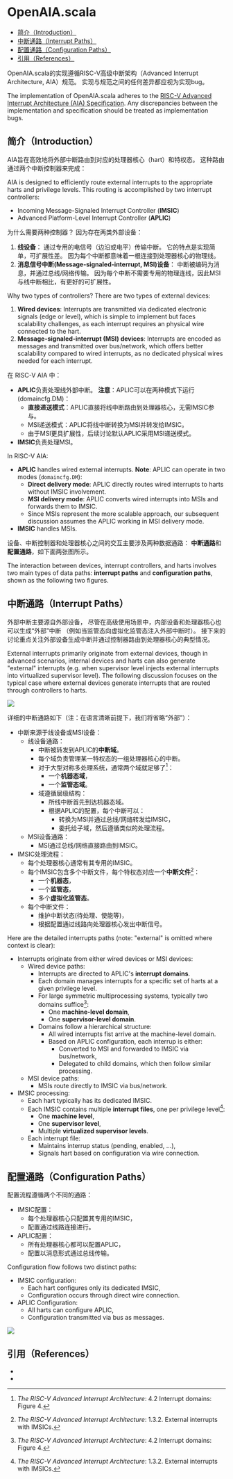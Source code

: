 # OpenAIA.scala

<!-- vim-markdown-toc GFM -->

* [简介（Introduction）](#简介introduction)
* [中断通路（Interrupt Paths）](#中断通路interrupt-paths)
* [配置通路（Configuration Paths）](#配置通路configuration-paths)
* [引用（References）](#引用references)

<!-- vim-markdown-toc -->

OpenAIA.scala的实现遵循RISC-V高级中断架构（Advanced Interrupt Architecture, AIA）规范。
实现与规范之间的任何差异都应视为实现bug。

The implementation of OpenAIA.scala adheres to the [RISC-V Advanced Interrupt Architecture (AIA) Specification](https://github.com/riscv/riscv-aia).
Any discrepancies between the implementation and specification should be treated as implementation bugs.

## 简介（Introduction）

AIA旨在高效地将外部中断路由到对应的处理器核心（hart）和特权态。
这种路由通过两个中断控制器来完成：

AIA is designed to efficiently route external interrupts to the appropriate harts and privilege levels.
This routing is accomplished by two interrupt controllers:

* Incoming Message-Signaled Interrupt Controller (**IMSIC**)
* Advanced Platform-Level Interrupt Controller (**APLIC**)

为什么需要两种控制器？
因为存在两类外部设备：

1. **线设备**：
  通过专用的电信号（边沿或电平）传输中断。
  它的特点是实现简单，可扩展性差。
  因为每个中断都意味着一根连接到处理器核心的物理线。
2. **消息信号中断(Message-signaled-interrupt, MSI)设备**：
    中断被编码为消息，并通过总线/网络传输。
    因为每个中断不需要专用的物理连线，因此MSI与线中断相比，有更好的可扩展性。

Why two types of controllers?
There are two types of external devices:

1. **Wired devices**:
  Interrupts are transmitted via dedicated electronic signals (edge or level),
  which is simple to implement but faces scalability challenges,
  as each interrupt requires an physical wire connected to the hart.
2. **Message-signaled-interrupt (MSI) devices**:
  Interrupts are encoded as messages and transmitted over bus/network,
  which offers better scalability compared to wired interrupts,
  as no dedicated physical wires needed for each interrupt.

在 RISC-V AIA 中：

* **APLIC**负责处理线外部中断。
  **注意**：APLIC可以在两种模式下运行(domaincfg.DM)：
  * **直接递送模式**：APLIC直接将线中断路由到处理器核心，无需IMSIC参与。
  * MSI递送模式：APLIC将线中断转换为MSI并转发给IMSIC。
  * 由于MSI更具扩展性，后续讨论默认APLIC采用MSI递送模式。
* **IMSIC**负责处理MSI。

In RISC-V AIA:

* **APLIC** handles wired external interrupts.
  **Note**: APLIC can operate in two modes (`domaincfg.DM`):
  * **Direct delivery mode**: APLIC directly routes wired interrupts to harts without IMSIC involvement.
  * **MSI delivery mode**: APLIC converts wired interrupts into MSIs and forwards them to IMSIC.
  * Since MSIs represent the more scalable approach, our subsequent discussion assumes the APLIC working in MSI delivery mode.
* **IMSIC** handles MSIs.

设备、中断控制器和处理器核心之间的交互主要涉及两种数据通路：
**中断通路**和**配置通路**，如下面两张图所示。

The interaction between devices, interrupt controllers, and harts involves two main types of data paths:
**interrupt paths** and **configuration paths**, shown as the following two figures.

## 中断通路（Interrupt Paths）

外部中断主要源自外部设备，
尽管在高级使用场景中，内部设备和处理器核心也可以生成“外部”中断
（例如当监管态向虚拟化监管态注入外部中断时）。
接下来的讨论重点关注外部设备生成中断并通过控制器路由到处理器核心的典型情况。

External interrupts primarily originate from external devices,
though in advanced scenarios, internal devices and harts can also generate "external" interrupts
(e.g. when supervisor level injects external interrupts into virtualized supervisor level).
The following discussion focuses on the typical case where external devices generate interrupts that are routed through controllers to harts.

![](./images/arch_interrupt_py.svg)

详细的中断通路如下（注：在语言清晰前提下，我们将省略“外部”）：

* 中断来源于线设备或MSI设备：
  * 线设备通路：
      * 中断被转发到APLIC的**中断域**。
      * 每个域负责管理某一特权态的一组处理器核心的中断。
      * 对于大型对称多处理系统，通常两个域就足够了[^two_interrupt_domains]：
        * 一个**机器态域**，
        * 一个**监管态域**。
      * 域遵循层级结构：
        * 所线中断首先到达机器态域。
        * 根据APLIC的配置，每个中断可以：
          * 转换为MSI并通过总线/网络转发给IMSIC，
          * 委托给子域，然后遵循类似的处理流程。
  * MSI设备通路：
    * MSI通过总线/网络直接路由到IMSIC。
* IMSIC处理流程：
  * 每个处理器核心通常有其专用的IMSIC。
  * 每个IMSIC包含多个中断文件，每个特权态对应一个**中断文件**[^one_imsic_per_hart]：
    * 一个**机器态**，
    * 一个**监管态**，
    * 多个**虚拟化监管态**。
  * 每个中断文件：
    * 维护中断状态(待处理、使能等)，
    * 根据配置通过线路向处理器核心发出中断信号。

Here are the detailed interrupts paths (note: "external" is omitted where context is clear):

* Interrupts originate from either wired devices or MSI devices:
  * Wired device paths:
    * Interrupts are directed to APLIC's **interrupt domains**.
    * Each domain manages interrupts for a specific set of harts at a given privilege level.
    * For large symmetric multiprocessing systems, typically two domains suffice[^two_interrupt_domains]:
      * One **machine-level domain**,
      * One **supervisor-level domain**.
    * Domains follow a hierarchical structure:
      * All wired interrupts fist arrive at the machine-level domain.
      * Based on APLIC configuration, each interrup is either:
        * Converted to MSI and forwarded to IMSIC via bus/network,
        * Delegated to child domains, which then follow similar processing.
  * MSI device paths:
    * MSIs route directly to IMSIC via bus/network.
* IMSIC processing:
  * Each hart typically has its dedicated IMSIC.
  * Each IMSIC contains multiple **interrupt files**, one per privilege level[^one_imsic_per_hart]:
    * One **machine level**,
    * One **supervisor level**,
    * Multiple **virtualized supervisor levels**.
  * Each interrupt file:
    * Maintains interrup status (pending, enabled, ...),
    * Signals hart based on configuration via wire connection.

## 配置通路（Configuration Paths）

配置流程遵循两个不同的通路：

* IMSIC配置：
  * 每个处理器核心只配置其专用的IMSIC，
  * 配置通过线路连接进行。
* APLIC配置：
  * 所有处理器核心都可以配置APLIC，
  * 配置以消息形式通过总线传输。

Configuration flow follows two distinct paths:

* IMSIC configuration:
  * Each hart configures only its dedicated IMSIC,
  * Configuration occurs through direct wire connection.
* APLIC Configuration:
  * All harts can configure APLIC,
  * Configuration transmitted via bus as messages.

![](./images/arch_configure_py.svg)

## 引用（References）

* [^two_interrupt_domains]: *The RISC-V Advanced Interrupt Architecture*: 4.2 Interrupt domains: Figure 4.
* [^one_imsic_per_hart]: *The RISC-V Advanced Interrupt Architecture*: 1.3.2. External interrupts with IMSICs.
